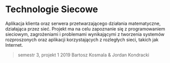# Technologie Siecowe

Aplikacja klienta oraz serwera przetwarzającego działania matematyczne, działająca przez sieć.
Projekt ma na celu zapoznanie się z programowaniem sieciowym, zagrożeniami i problemami wynikającymi z tworzenia systemów rozproszonych oraz aplikacji korzystających z rozległych sieci, takich jak Internet.

> semestr 3, projekt 1
> 2019 Bartosz Kosmala & Jordan Kondracki
